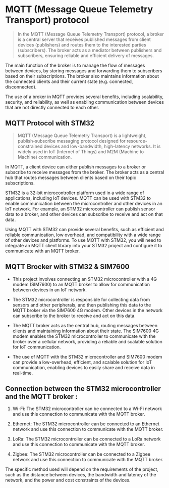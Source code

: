 # MQTT (Message Queue Telemetry Transport) protocol

> In the MQTT (Message Queue Telemetry Transport) protocol, a broker is a central server that receives published messages from client devices (publishers) and routes them to the interested parties (subscribers). The broker acts as a mediator between publishers and subscribers, ensuring reliable and efficient delivery of messages.

The main function of the broker is to manage the flow of messages between devices, by storing messages and forwarding them to subscribers based on their subscriptions. The broker also maintains information about the connected clients and their current state (e.g. connected, disconnected).

The use of a broker in MQTT provides several benefits, including scalability, security, and reliability, as well as enabling communication between devices that are not directly connected to each other.

## MQTT Protocol with STM32 

> MQTT (Message Queue Telemetry Transport) is a lightweight, publish-subscribe messaging protocol designed for resource-constrained devices and low-bandwidth, high-latency networks. It is widely used in IoT (Internet of Things) and M2M (Machine to Machine) communication.

In MQTT, a client device can either publish messages to a broker or subscribe to receive messages from the broker. The broker acts as a central hub that routes messages between clients based on their topic subscriptions.

STM32 is a 32-bit microcontroller platform used in a wide range of applications, including IoT devices. MQTT can be used with STM32 to enable communication between the microcontroller and other devices in an IoT network. For example, an STM32 microcontroller can publish sensor data to a broker, and other devices can subscribe to receive and act on that data.

Using MQTT with STM32 can provide several benefits, such as efficient and reliable communication, low overhead, and compatibility with a wide range of other devices and platforms. To use MQTT with STM32, you will need to integrate an MQTT client library into your STM32 project and configure it to communicate with an MQTT broker.


## MQTT Brocker with STM32 & SIM7600

- This project involves connecting an STM32 microcontroller with a 4G modem (SIM7600) to an MQTT broker to allow for communication between devices in an IoT network.

- The STM32 microcontroller is responsible for collecting data from sensors and other peripherals, and then publishing this data to the MQTT broker via the SIM7600 4G modem. Other devices in the network can subscribe to the broker to receive and act on this data.

- The MQTT broker acts as the central hub, routing messages between clients and maintaining information about their state. The SIM7600 4G modem enables the STM32 microcontroller to communicate with the broker over a cellular network, providing a reliable and scalable solution for IoT communication.

- The use of MQTT with the STM32 microcontroller and SIM7600 modem can provide a low-overhead, efficient, and scalable solution for IoT communication, enabling devices to easily share and receive data in real-time.


##  Connection between the STM32 microcontroller and the MQTT broker : 

1. Wi-Fi: The STM32 microcontroller can be connected to a Wi-Fi network and use this connection to communicate with the MQTT broker.

2. Ethernet: The STM32 microcontroller can be connected to an Ethernet network and use this connection to communicate with the MQTT broker.

3. LoRa: The STM32 microcontroller can be connected to a LoRa network and use this connection to communicate with the MQTT broker.

4. Zigbee: The STM32 microcontroller can be connected to a Zigbee network and use this connection to communicate with the MQTT broker.

The specific method used will depend on the requirements of the project, such as the distance between devices, the bandwidth and latency of the network, and the power and cost constraints of the devices.